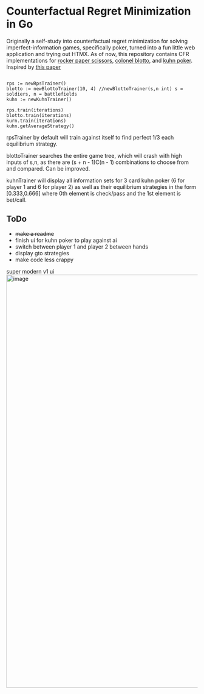 # Counterfactual Regret Minimization in Go

Originally a self-study into counterfactual regret minimization for solving imperfect-information games, specifically poker, turned into a fun little web application and trying out HTMX.
As of now, this repository contains CFR implementations for [rocker paper scissors](https://en.wikipedia.org/wiki/Rock_paper_scissors), [colonel blotto](https://en.wikipedia.org/wiki/Blotto_game), and [kuhn poker](https://en.wikipedia.org/wiki/Kuhn_poker).  Inspired by [this paper](http://modelai.gettysburg.edu/2013/cfr/cfr.pdf)

```iterations := 10000

rps := newRpsTrainer()
blotto := newBlottoTrainer(10, 4) //newBlottoTrainer(s,n int) s = soldiers, n = battlefields
kuhn := newKuhnTrainer()

rps.train(iterations) 
blotto.train(iterations) 
kurn.train(iterations)
kuhn.getAverageStrategy() 
```

rpsTrainer  by default will train against itself to find perfect 1/3 each equilibrium strategy.

blottoTrainer  searches the entire game tree, which will crash with high inputs of s,n, as there are (s + n - 1)C(n - 1) combinations to choose from and compared. Can be improved.

kuhnTrainer will display all information sets for 3 card kuhn poker  (6 for player 1 and 6 for player 2) as well as their equilibrium strategies 
in the form [0.333,0.666] where 0th element is check/pass and the 1st element is bet/call.

## ToDo
- ~~make a readme~~
- finish ui for kuhn poker to play against ai
- switch between player 1 and player 2 between hands
- display gto strategies
- make code less crappy


super modern v1 ui 
<img width="1085" alt="image" src="https://github.com/PepperoniRollz/cfr/assets/51208066/97e546f8-9179-4b4c-9d2f-429061cc259b">


